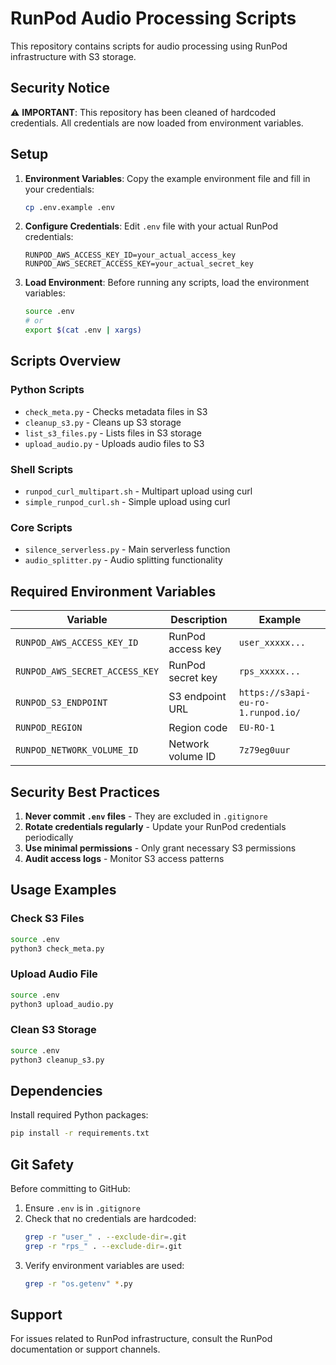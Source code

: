 # RunPod Audio Processing Scripts

This repository contains scripts for audio processing using RunPod infrastructure with S3 storage.

## Security Notice

⚠️ **IMPORTANT**: This repository has been cleaned of hardcoded credentials. All credentials are now loaded from environment variables.

## Setup

1. **Environment Variables**: Copy the example environment file and fill in your credentials:
   ```bash
   cp .env.example .env
   ```

2. **Configure Credentials**: Edit `.env` file with your actual RunPod credentials:
   ```env
   RUNPOD_AWS_ACCESS_KEY_ID=your_actual_access_key
   RUNPOD_AWS_SECRET_ACCESS_KEY=your_actual_secret_key
   ```

3. **Load Environment**: Before running any scripts, load the environment variables:
   ```bash
   source .env
   # or
   export $(cat .env | xargs)
   ```

## Scripts Overview

### Python Scripts
- `check_meta.py` - Checks metadata files in S3
- `cleanup_s3.py` - Cleans up S3 storage
- `list_s3_files.py` - Lists files in S3 storage
- `upload_audio.py` - Uploads audio files to S3

### Shell Scripts
- `runpod_curl_multipart.sh` - Multipart upload using curl
- `simple_runpod_curl.sh` - Simple upload using curl

### Core Scripts
- `silence_serverless.py` - Main serverless function
- `audio_splitter.py` - Audio splitting functionality

## Required Environment Variables

| Variable | Description | Example |
|----------|-------------|---------|
| `RUNPOD_AWS_ACCESS_KEY_ID` | RunPod access key | `user_xxxxx...` |
| `RUNPOD_AWS_SECRET_ACCESS_KEY` | RunPod secret key | `rps_xxxxx...` |
| `RUNPOD_S3_ENDPOINT` | S3 endpoint URL | `https://s3api-eu-ro-1.runpod.io/` |
| `RUNPOD_REGION` | Region code | `EU-RO-1` |
| `RUNPOD_NETWORK_VOLUME_ID` | Network volume ID | `7z79eg0uur` |

## Security Best Practices

1. **Never commit `.env` files** - They are excluded in `.gitignore`
2. **Rotate credentials regularly** - Update your RunPod credentials periodically
3. **Use minimal permissions** - Only grant necessary S3 permissions
4. **Audit access logs** - Monitor S3 access patterns

## Usage Examples

### Check S3 Files
```bash
source .env
python3 check_meta.py
```

### Upload Audio File
```bash
source .env
python3 upload_audio.py
```

### Clean S3 Storage
```bash
source .env
python3 cleanup_s3.py
```

## Dependencies

Install required Python packages:
```bash
pip install -r requirements.txt
```

## Git Safety

Before committing to GitHub:
1. Ensure `.env` is in `.gitignore`
2. Check that no credentials are hardcoded:
   ```bash
   grep -r "user_" . --exclude-dir=.git
   grep -r "rps_" . --exclude-dir=.git
   ```
3. Verify environment variables are used:
   ```bash
   grep -r "os.getenv" *.py
   ```

## Support

For issues related to RunPod infrastructure, consult the RunPod documentation or support channels.